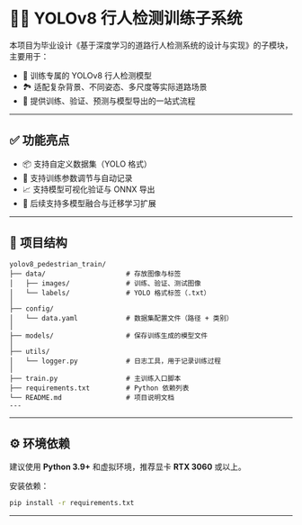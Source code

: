 # 🚶‍♂️ YOLOv8 行人检测训练子系统

本项目为毕业设计《基于深度学习的道路行人检测系统的设计与实现》的子模块，主要用于：

- 🎯 训练专属的 YOLOv8 行人检测模型
- 🏞️ 适配复杂背景、不同姿态、多尺度等实际道路场景
- 🔁 提供训练、验证、预测与模型导出的一站式流程

---

## ✅ 功能亮点

- 📦 支持自定义数据集（YOLO 格式）
- 🔧 支持训练参数调节与自动记录
- 📈 支持模型可视化验证与 ONNX 导出
- 🧠 后续支持多模型融合与迁移学习扩展

---

## 📂 项目结构

```plaintext
yolov8_pedestrian_train/
├── data/                    # 存放图像与标签
│   ├── images/              # 训练、验证、测试图像
│   └── labels/              # YOLO 格式标签（.txt）
│
├── config/
│   └── data.yaml            # 数据集配置文件（路径 + 类别）
│
├── models/                  # 保存训练生成的模型文件
│
├── utils/
│   └── logger.py            # 日志工具，用于记录训练过程
│
├── train.py                 # 主训练入口脚本
├── requirements.txt         # Python 依赖列表
└── README.md                # 项目说明文档
---
```

---
## ⚙️ 环境依赖

建议使用 **Python 3.9+** 和虚拟环境，推荐显卡 **RTX 3060** 或以上。

安装依赖：

```bash
pip install -r requirements.txt
```

---
